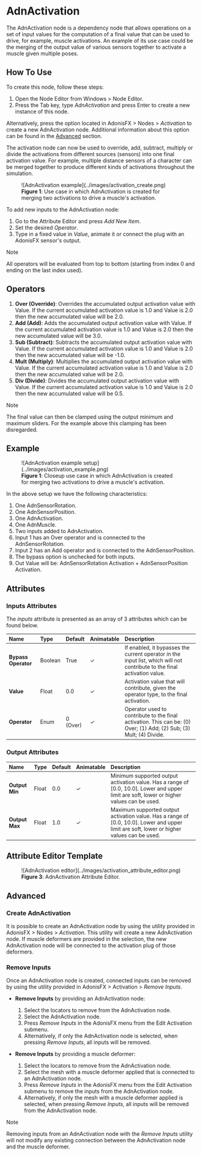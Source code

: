 # AdnActivation

The AdnActivation node is a dependency node that allows operations on a set of input values for the computation of a final value that can be used to drive, for example, muscle activations. An example of its use case could be the merging of the output value of various sensors together to activate a muscle given multiple poses.

## How To Use

To create this node, follow these steps:

1. Open the Node Editor from Windows > Node Editor.
2. Press the Tab key, type *AdnActivation* and press Enter to create a new instance of this node.

Alternatively, press the option located in AdonisFX > Nodes > *Activation* to create a new AdnActivation node. Additional information about this option can be found in the [Advanced](activation#advanced) section.

The activation node can now be used to override, add, subtract, multiply or divide the activations from different sources (sensors) into one final activation value.
For example, multiple distance sensors of a character can be merged together to produce different kinds of activations throughout the simulation.

<figure markdown>
  ![AdnActivation example](../images/activation_create.png)
  <figcaption><b>Figure 1</b>: Use case in which AdnActivation is created for merging two activations to drive a muscle's activation.</figcaption>
</figure>

To add new inputs to the AdnActivation node:

1. Go to the Attribute Editor and press *Add New Item*.
2. Set the desired *Operator*.
3. Type in a fixed value in *Value*, animate it or connect the plug with an AdonisFX sensor's output.

> [!NOTE]
> All operators will be evaluated from top to bottom (starting from index 0 and ending on the last index used).

## Operators

1. **Over (Override)**: Overrides the accumulated output activation value with Value. If the current accumulated activation value is 1.0 and Value is 2.0 then the new accumulated value will be 2.0.
2. **Add (Add)**: Adds the accumulated output activation value with Value. If the current accumulated activation value is 1.0 and Value is 2.0 then the new accumulated value will be 3.0.
3. **Sub (Subtract)**: Subtracts the accumulated output activation value with Value. If the current accumulated activation value is 1.0 and Value is 2.0 then the new accumulated value will be -1.0.
4. **Mult (Multiply)**: Multiplies the accumulated output activation value with Value. If the current accumulated activation value is 1.0 and Value is 2.0 then the new accumulated value will be 2.0.
5. **Div (Divide)**: Divides the accumulated output activation value with Value. If the current accumulated activation value is 1.0 and Value is 2.0 then the new accumulated value will be 0.5.

> [!NOTE]
> The final value can then be clamped using the output minimum and maximum sliders. For the example above this clamping has been disregarded.

## Example

<figure markdown>
  ![AdnActivation example setup](../images/activation_example.png)
  <figcaption><b>Figure 1</b>: Closeup use case in which AdnActivation is created for merging two activations to drive a muscle's activation.</figcaption>
</figure>

In the above setup we have the following characteristics:

1. One AdnSensorRotation.
2. One AdnSensorPosition.
3. One AdnActivation.
4. One AdnMuscle.
5. Two inputs added to AdnActivation.
6. Input 1 has an Over operator and is connected to the AdnSensorRotation.
7. Input 2 has an Add operator and is connected to the AdnSensorPosition.
8. The bypass option is unchecked for both inputs.
9. Out Value will be: AdnSensorRotation Activation + AdnSensorPosition Activation.

## Attributes

### Inputs Attributes
The *inputs* attribute is presented as an array of 3 attributes which can be found below.

| Name | Type | Default | Animatable | Description |
| :--- | :--- | :------ | :--------- | :---------- |
| **Bypass Operator** | Boolean | True            | ✓ | If enabled, it bypasses the current operator in the input list, which will not contribute to the final activation value. |
| **Value**           | Float   | 0.0             | ✓ | Activation value that will contribute, given the operator type, to the final activation. |
| **Operator**        | Enum    | 0 (Over)        | ✓ | Operator used to contribute to the final activation. This can be: (0) Over; (1) Add; (2) Sub; (3) Mult; (4) Divide. |

### Output Attributes
| Name | Type | Default | Animatable | Description |
| :--- | :--- | :------ | :--------- | :---------- |
| **Output Min** | Float | 0.0 | ✓ | Minimum supported output activation value. Has a range of \[0.0, 10.0\]. Lower and upper limit are soft, lower or higher values can be used. |
| **Output Max** | Float | 1.0 | ✓ | Maximum supported output activation value. Has a range of \[0.0, 10.0\]. Lower and upper limit are soft, lower or higher values can be used. |

## Attribute Editor Template

<figure markdown>
  ![AdnActivation editor](../images/activation_attribute_editor.png)
  <figcaption><b>Figure 3</b>: AdnActivation Attribute Editor.</figcaption>
</figure>

## Advanced

### Create AdnActivation

It is possible to create an AdnActivation node by using the utility provided in AdonisFX > Nodes > *Activation*. This utility will create a new AdnActivation node. If muscle deformers are provided in the selection, the new AdnActivation node will be connected to the activation plug of those deformers.

### Remove Inputs

Once an AdnActivation node is created, connected inputs can be removed by using the utility provided in AdonisFX > Activation > *Remove Inputs*.

- **Remove Inputs** by providing an AdnActivation node:
    1. Select the locators to remove from the AdnActivation node.
    2. Select the AdnActivation node.
    3. Press *Remove Inputs* in the AdonisFX menu from the Edit Activation submenu.
    4. Alternatively, if only the AdnActivation node is selected, when pressing *Remove Inputs*, all inputs will be removed.

- **Remove Inputs** by providing a muscle deformer:
    1. Select the locators to remove from the AdnActivation node.
    2. Select the mesh with a muscle deformer applied that is connected to an AdnActivation node.
    3. Press *Remove Inputs* in the AdonisFX menu from the Edit Activation submenu to remove the inputs from the AdnActivation node.
    4. Alternatively, if only the mesh with a muscle deformer applied is selected, when pressing *Remove Inputs*, all inputs will be removed from the AdnActivation node.

> [!NOTE]
> Removing inputs from an AdnActivation node with the *Remove Inputs* utility will not modify any existing connection between the AdnActivation node and the muscle deformer.
